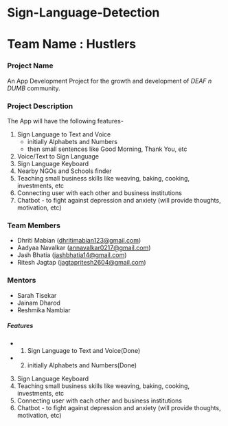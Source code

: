 # Sign-Language-Detection

# Team Name : Hustlers 


### Project Name
An App Development Project for the growth and development of _DEAF n DUMB_ community.

### Project Description
The App will have the following features-
1. Sign Language to Text and Voice
      - initially Alphabets and Numbers
      - then small sentences like Good Morning, Thank You, etc
2. Voice/Text to Sign Language
3. Sign Language Keyboard
4. Nearby NGOs and Schools finder
5. Teaching small business skills like weaving, baking, cooking, investments, etc
6. Connecting user with each other and business institutions
7. Chatbot - to fight against depression and anxiety (will provide thoughts,          motivation, etc)

### Team Members
- Dhriti Mabian (dhritimabian123@gmail.com)
- Aadyaa Navalkar (annavalkar0217@gmail.com)
- Jash Bhatia (jashbhatia14@gmail.com)
- Ritesh Jagtap (jagtapritesh2604@gmail.com)

### Mentors
- Sarah Tisekar
- Jainam Dharod
- Reshmika Nambiar

##### Features 
- 1. Sign Language to Text and Voice(Done)
 - 2. initially Alphabets and Numbers(Done)
3. Sign Language Keyboard
4. Teaching small business skills like weaving, baking, cooking, investments, etc
5. Connecting user with each other and business institutions
6. Chatbot - to fight against depression and anxiety (will provide thoughts, motivation, etc)


